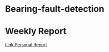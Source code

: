 # Bearing-fault-detection

# Weekly Report

[Link Personal Report](https://docs.google.com/spreadsheets/d/1bOgWntj-GSxn3nd_Cs7gM580JcS913WGNm25ZTRqSC0/edit#gid=868029893) 
